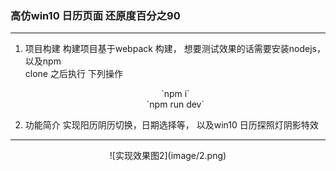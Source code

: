### 高仿win10 日历页面 还原度百分之90

-------

1. 项目构建
   构建项目基于webpack 构建， 想要测试效果的话需要安装nodejs，以及npm <br>
   clone 之后执行 下列操作 <br>
   <div align = center>    `npm i` <br>
   <div align = center> `npm run dev`<br>

2. 功能简介
    实现阳历阴历切换，日期选择等， 以及win10 日历探照灯阴影特效

****************

<div align = center>![实现效果图2](image/2.png)


